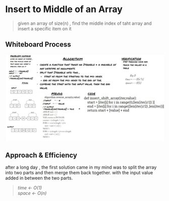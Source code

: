 # Insert to Middle of an Array
> given an array of size(n) , find the middle index of taht array and insert a specific item on it

## Whiteboard Process
<img src="./array-insert-shift.JPG" alt="array-insert-shift">

## Approach & Efficiency
after a long day , the first solution came in my mind was to split the array into two parts and then merge them back together. with the input value added in between the two parts.


> *time <- O(1)* <br>
> *space <- O(n)*
